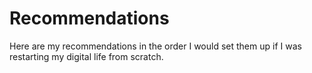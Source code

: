 # Recommendations

Here are my recommendations in the order I would set them up if I was restarting my digital life from scratch.